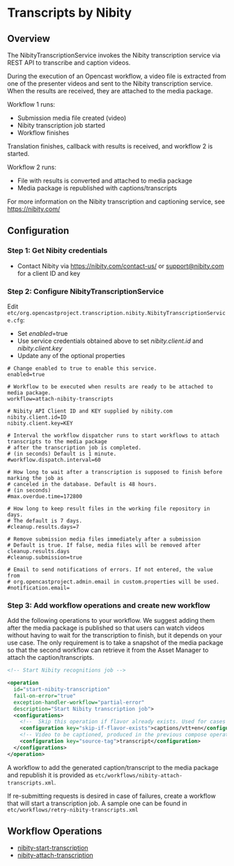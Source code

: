 Transcripts by Nibity
=====================

Overview
--------

The NibityTranscriptionService invokes the Nibity transcription service via REST API to transcribe and caption
videos.

During the execution of an Opencast workflow, a video file is extracted from one of the presenter videos and sent to
the Nibity transcription service. When the results are received, they are attached to the media package.

Workflow 1 runs:

* Submission media file created (video)
* Nibity transcription job started
* Workflow finishes

Translation finishes, callback with results is received, and workflow 2 is started.

Workflow 2 runs:

* File with results is converted and attached to media package
* Media package is republished with captions/transcripts

For more information on the Nibity transcription and captioning service, see https://nibity.com/

Configuration
-------------

### Step 1: Get Nibity credentials

* Contact Nibity via https://nibity.com/contact-us/ or support@nibity.com for a client ID and key

### Step 2: Configure NibityTranscriptionService

Edit `etc/org.opencastproject.transcription.nibity.NibityTranscriptionService.cfg`:

* Set _enabled_=true
* Use service credentials obtained above to set _nibity.client.id_ and _nibity.client.key_
* Update any of the optional properties

```
# Change enabled to true to enable this service.
enabled=true

# Workflow to be executed when results are ready to be attached to media package.
workflow=attach-nibity-transcripts

# Nibity API Client ID and KEY supplied by nibity.com
nibity.client.id=ID
nibity.client.key=KEY

# Interval the workflow dispatcher runs to start workflows to attach transcripts to the media package
# after the transcription job is completed.
# (in seconds) Default is 1 minute.
#workflow.dispatch.interval=60

# How long to wait after a transcription is supposed to finish before marking the job as
# canceled in the database. Default is 48 hours.
# (in seconds)
#max.overdue.time=172800

# How long to keep result files in the working file repository in days.
# The default is 7 days.
#cleanup.results.days=7

# Remove submission media files immediately after a submission
# Default is true. If false, media files will be removed after cleanup.results.days
#cleanup.submission=true

# Email to send notifications of errors. If not entered, the value from
# org.opencastproject.admin.email in custom.properties will be used.
#notification.email=
```

### Step 3: Add workflow operations and create new workflow

Add the following operations to your workflow. We suggest adding them after the media package is
published so that users can watch videos without having to wait for the transcription to finish, but it
depends on your use case. The only requirement is to take a snapshot of the media package so that
the second workflow can retrieve it from the Asset Manager to attach the caption/transcripts.

``` xml
<!-- Start Nibity recognitions job -->

<operation
  id="start-nibity-transcription"
  fail-on-error="true"
  exception-handler-workflow="partial-error"
  description="Start Nibity transcription job">
  <configurations>
    <!--  Skip this operation if flavor already exists. Used for cases when mp already has captions. -->
    <configuration key="skip-if-flavor-exists">captions/vtt+en</configuration>
    <!-- Video to be captioned, produced in the previous compose operation -->
    <configuration key="source-tag">transcript</configuration>
  </configurations>
</operation>

```

A workflow to add the generated caption/transcript to the media package and republish it is provided
as `etc/workflows/nibity-attach-transcripts.xml`.

If re-submitting requests is desired in case of failures, create a workflow that will start a transcription job.
A sample one can be found in `etc/workflows/retry-nibity-transcripts.xml`

Workflow Operations
-------------------

* [nibity-start-transcription](../workflowoperationhandlers/nibity-start-transcription-woh.md)
* [nibity-attach-transcription](../workflowoperationhandlers/nibity-attach-transcription-woh.md)

